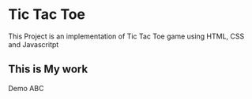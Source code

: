 # Tic Tac Toe 
This Project is an implementation of Tic Tac Toe game using HTML, CSS and Javascritpt 

## This is My work 
Demo ABC